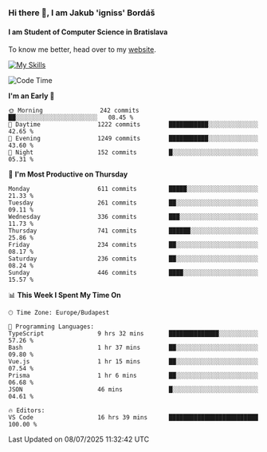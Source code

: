 ### Hi there 👋, I am Jakub 'igniss' Bordáš

#### I am Student of Computer Science in Bratislava
To know me better, head over to my [website](https://bordas.sk).

[![My Skills](https://skillicons.dev/icons?i=js,typescript,html,css,figma,svelte,vue,next,postgresql,nest,express,nodejs)](https://bordas.sk)


<!--START_SECTION:waka-->
![Code Time](http://img.shields.io/badge/Code%20Time-1%2C979%20hrs%2035%20mins-blue)

**I'm an Early 🐤** 

```text
🌞 Morning                242 commits         ██░░░░░░░░░░░░░░░░░░░░░░░   08.45 % 
🌆 Daytime                1222 commits        ███████████░░░░░░░░░░░░░░   42.65 % 
🌃 Evening                1249 commits        ███████████░░░░░░░░░░░░░░   43.60 % 
🌙 Night                  152 commits         █░░░░░░░░░░░░░░░░░░░░░░░░   05.31 % 
```
📅 **I'm Most Productive on Thursday** 

```text
Monday                   611 commits         █████░░░░░░░░░░░░░░░░░░░░   21.33 % 
Tuesday                  261 commits         ██░░░░░░░░░░░░░░░░░░░░░░░   09.11 % 
Wednesday                336 commits         ███░░░░░░░░░░░░░░░░░░░░░░   11.73 % 
Thursday                 741 commits         ██████░░░░░░░░░░░░░░░░░░░   25.86 % 
Friday                   234 commits         ██░░░░░░░░░░░░░░░░░░░░░░░   08.17 % 
Saturday                 236 commits         ██░░░░░░░░░░░░░░░░░░░░░░░   08.24 % 
Sunday                   446 commits         ████░░░░░░░░░░░░░░░░░░░░░   15.57 % 
```


📊 **This Week I Spent My Time On** 

```text
🕑︎ Time Zone: Europe/Budapest

💬 Programming Languages: 
TypeScript               9 hrs 32 mins       ██████████████░░░░░░░░░░░   57.26 % 
Bash                     1 hr 37 mins        ██░░░░░░░░░░░░░░░░░░░░░░░   09.80 % 
Vue.js                   1 hr 15 mins        ██░░░░░░░░░░░░░░░░░░░░░░░   07.54 % 
Prisma                   1 hr 6 mins         ██░░░░░░░░░░░░░░░░░░░░░░░   06.68 % 
JSON                     46 mins             █░░░░░░░░░░░░░░░░░░░░░░░░   04.61 % 

🔥 Editors: 
VS Code                  16 hrs 39 mins      █████████████████████████   100.00 % 
```


 Last Updated on 08/07/2025 11:32:42 UTC
<!--END_SECTION:waka-->
